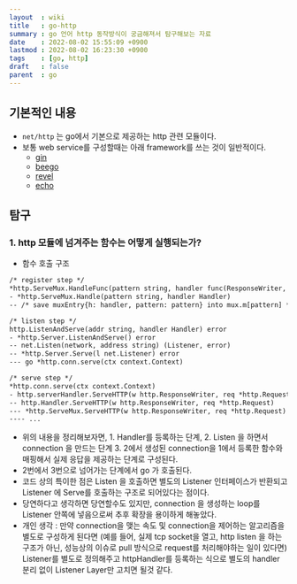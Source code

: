 ```yaml
---
layout  : wiki
title   : go-http
summary : go 언어 http 동작방식이 궁금해져서 탐구해보는 자료
date    : 2022-08-02 15:55:09 +0900
lastmod : 2022-08-02 16:23:30 +0900
tags    : [go, http]
draft   : false
parent  : go
---
```


## 기본적인 내용
- `net/http` 는 go에서 기본으로 제공하는 http 관련 모듈이다.
- 보통 web service를 구성할때는 아래 framework를 쓰는 것이 일반적이다.
  - [gin](https://gin-gonic.com/)
  - [beego](https://beego.vip/)
  - [revel](https://revel.github.io/)
  - [echo](https://echo.labstack.com/)

## 탐구
### 1. http 모듈에 넘겨주는 함수는 어떻게 실행되는가?

- 함수 호출 구조

```txt
/* register step */
*http.ServeMux.HandleFunc(pattern string, handler func(ResponseWriter, *Request))
- *http.ServeMux.Handle(pattern string, handler Handler)
-- /* save muxEntry{h: handler, pattern: pattern} into mux.m[pattern] */

/* listen step */
http.ListenAndServe(addr string, handler Handler) error
- *http.Server.ListenAndServe() error
-- net.Listen(network, address string) (Listener, error)
-- *http.Server.Serve(l net.Listener) error
--- go *http.conn.serve(ctx context.Context)

/* serve step */
*http.conn.serve(ctx context.Context)
- http.serverHandler.ServeHTTP(w http.ResponseWriter, req *http.Request)
-- http.Handler.ServeHTTP(w http.ResponseWriter, req *http.Request)
--- *http.ServeMux.ServeHTTP(w http.ResponseWriter, req *http.Request)
---- ...
```

  - 위의 내용을 정리해보자면, 1. Handler를 등록하는 단계, 2. Listen 을 하면서 connection 을 만드는 단계 3. 2에서 생성된 connection을 1에서 등록한 함수와 매핑해서 실제 응답을 제공하는 단계로 구성된다.
  - 2번에서 3번으로 넘어가는 단계에서 go 가 호출된다.
  - 코드 상의 특이한 점은 Listen 을 호출하면 별도의 Listener 인터페이스가 반환되고 Listener 에 Serve를 호출하는 구조로 되어있다는 점이다.
  - 당연하다고 생각하면 당연할수도 있지만, connection 을 생성하는 loop를 Listener 안쪽에 넣음으로써 추후 확장을 용이하게 해놓았다.
  - 개인 생각 : 만약 connection을 맺는 속도 및 connection을 제어하는 알고리즘을 별도로 구성하게 된다면 (예를 들어, 실제 tcp socket을 열고, http listen 을 하는 구조가 아닌, 성능상의 이슈로 pull 방식으로 request를 처리해야하는 일이 있다면) Listener를 별도로 정의해주고 httpHandler를 등록하는 식으로 별도의 handler 분리 없이 Listener Layer만 고치면 될것 같다.

